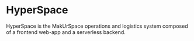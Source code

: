 # HyperSpace

HyperSpace is the MakUrSpace operations and logistics system composed of a frontend web-app and a serverless backend.